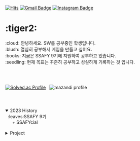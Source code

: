 <!--- 검정 #303030, 분홍 #FF9D9D
가능한 아이콘 목록 https://simpleicons.org/
뱃지 : Hits, Gmail, Notion, (Blog:naver)
[![Blog Badge](https://img.shields.io/badge/-Blog-92a8d1?logo=naver&logoColor=white&link=https://blog.naver.com/주소)](https://blog.naver.com/주소) 
[![Tistory Badge](https://img.shields.io/badge/Tech%20Blog-555263?style=flat&logoColor=white)](http://yeondube.tistory.com/)
--->

[![Hits](https://hits.seeyoufarm.com/api/count/incr/badge.svg?url=https%3A%2F%2Fgithub.com%2Fse0987&count_bg=%23303030&title_bg=%23FF9D9D&icon=&icon_color=%23FFFFFF&title=today%2Ftotal&edge_flat=false)](https://hits.seeyoufarm.com)
[![Gmail Badge](https://img.shields.io/badge/Gmail-303030?style=flat&logo=Gmail&logoColor=white&labelColor=FF9D9D)](mailto:tmdms12@gmail.com)
[![Instagram Badge](https://img.shields.io/badge/Instagram-303030?style=flat&logo=Instagram&logoColor=white&labelColor=FF9D9D)](https://www.instagram.com/se_studing_9?r=nametag)

<!--- 노션
[![Notion Badge](https://img.shields.io/badge/-Notion-303030?logo=notion&logoColor=white&link=https://www.notion.so/se0987/Home-446e9f779e194076b6f451c3bfa7e7cf)](https://www.notion.so/se0987/Home-446e9f779e194076b6f451c3bfa7e7cf)

--->

<h1>:tiger2:</h1>
:cloud:  안녕하세요. SW를 공부중인 학생입니다. <br/>
:blush: 열심히 공부해서 게임을 만들고 싶어요.<br/>
:books: 지금은 SSAFY 9기에 지원하여 공부하고 있습니다.<br/>
:seedling: 현재 목표는 꾸준히 공부하고 성실하게 기록하는 것 입니다.<br/>


<br/><br/>

<!--- 백준티어 및 솔브 잔디 --->
[![Solved.ac Profile](http://mazassumnida.wtf/api/generate_badge?boj=tmdms12)](https://solved.ac/tmdms12)
&nbsp;
![mazandi profile](http://mazandi.herokuapp.com/api?handle=tmdms12&theme=warm)


<h1></h1>
<br/>
<details open>
<summary>2023 History</summary>
&nbsp;
:leaves:SSAFY 9기 
<br/>&ensp; &ensp; + SSAFYcial
</details>
<br/>

<details markdown="1">
<summary>Project</summary>
</details>
<br/>
